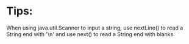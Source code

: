 # Tips:

When using java.util.Scanner to input a string, use nextLine() to read a String end with '\n' and use next() to read a String end with blanks.
